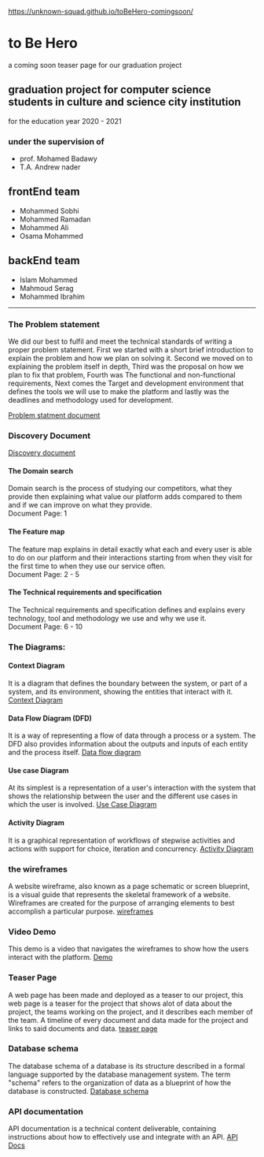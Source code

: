 https://unknown-squad.github.io/toBeHero-comingsoon/

# to Be Hero

a coming soon teaser page for our graduation project

## graduation project for computer science students in culture and science city institution

for the education year 2020 - 2021

### under the supervision of

- prof. Mohamed Badawy
- T.A. Andrew nader

## frontEnd team

- Mohammed Sobhi
- Mohammed Ramadan
- Mohammed Ali
- Osama Mohammed

## backEnd team

- Islam Mohammed
- Mahmoud Serag
- Mohammed Ibrahim

------------------------------

### The Problem statement
We did our best to fulfil and meet the technical standards of writing a proper problem statement. First we started with a short brief introduction to explain the problem and how we plan on solving it. Second we moved on to explaining the problem itself in depth, Third was the proposal on how we plan to fix that problem, Fourth was The functional and non-functional requirements, Next comes the Target and development environment that defines the tools we will use to make the platform and lastly was the deadlines and methodology used for development.

[Problem statment document](https://drive.google.com/file/d/1ukeYvGD9_ZHPVRk-GdBdzdJ_AlELjXir/view?usp=sharing)

### Discovery Document
[Discovery document](https://drive.google.com/file/d/1ukeYvGD9_ZHPVRk-GdBdzdJ_AlELjXir/view?usp=sharing)

#### The Domain search
Domain search is the process of studying our competitors, what they provide then explaining what value our platform adds compared to them and if we can improve on what they provide. <br />
Document Page: 1
#### The Feature map
The feature map explains in detail exactly what each and every user is able to do on our platform and their interactions starting from when they visit for the first time to when they use our service often.<br />
Document Page: 2 - 5
#### The Technical requirements and specification
The Technical requirements and specification defines and explains every technology, tool and methodology we use and why we use it.<br />
Document Page: 6 - 10
### The Diagrams:
#### Context Diagram
It is a diagram that defines the boundary between the system, or part of a system, and its environment, showing the entities that interact with it.
[Context Diagram](https://drive.google.com/file/d/1-fF75EC_nE9IeXbLXjkr16_jJo6OGx24/view?usp=sharing)

#### Data Flow Diagram (DFD)
It is a way of representing a flow of data through a process or a system. The DFD also provides information about the outputs and inputs of each entity and the process itself.
[Data flow diagram](https://drive.google.com/file/d/1HpzYtfNsFRP9GqVXxpeHHWU5zn_SETQV/view?usp=sharing)

#### Use case Diagram
At its simplest is a representation of a user's interaction with the system that shows the relationship between the user and the different use cases in which the user is involved.
[Use Case Diagram](https://drive.google.com/file/d/10GzUbSy4JyXj5Ghc9y4n6XJEVZORiUhX/view?usp=sharing)

#### Activity Diagram
It is a graphical representation of workflows of stepwise activities and actions with support for choice, iteration and concurrency.
[Activity Diagram](https://drive.google.com/file/d/1-m1fe5HcG3CIxLkM4n9jxVN_TC7DdW_C/view?usp=sharing) <br />


### the wireframes
A website wireframe, also known as a page schematic or screen blueprint, is a visual guide that represents the skeletal framework of a website. Wireframes are created for the purpose of arranging elements to best accomplish a particular purpose.
[wireframes](https://drive.google.com/file/d/1jhYSDYNsLu7H26tvR3T0HKmTGXnMmVkT/view?usp=sharing)

### Video Demo
This demo is a video that navigates the wireframes to show how the users interact with the platform.
[Demo](https://youtu.be/mItb8woVdAE)

### Teaser Page
A web page has been made and deployed as a teaser to our project, this web page is a teaser for the project that shows alot of data about the project, the teams working on the project, and it describes each member of the team. A timeline of every document and data made for the project and links to said documents and data.
[teaser page](https://unknown-squad.github.io/toBeHero-comingsoon/)

### Database schema
The database schema of a database is its structure described in a formal language supported by the database management system. The term "schema" refers to the organization of data as a blueprint of how the database is constructed.
[Database schema](https://drive.google.com/file/d/1CFXReWzFCro6tholzqlkUDfDesIukN6J/view?usp=sharing)

### API documentation
API documentation is a technical content deliverable, containing instructions about how to effectively use and integrate with an API.
[API Docs](https://tobehero.docs.apiary.io/)
